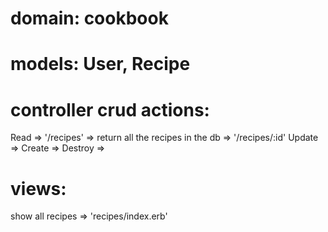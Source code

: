 
# domain: cookbook

# models: User, Recipe

# controller crud actions: 
Read => '/recipes' => return all the recipes in the db
    => '/recipes/:id'
Update =>
Create => 
Destroy => 

# views: 
show all recipes => 'recipes/index.erb'